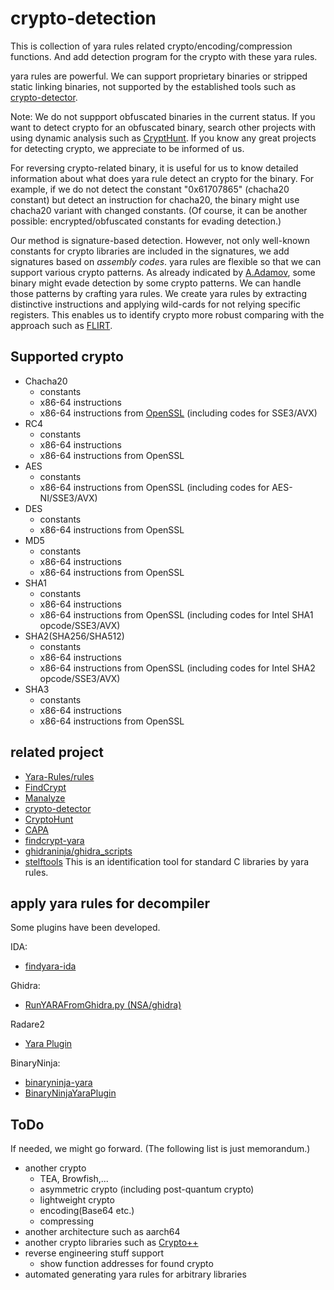 # crypto-detection

This is collection of yara rules related crypto/encoding/compression functions.
And add detection program for the crypto with these yara rules.

yara rules are powerful. We can support proprietary binaries or stripped static linking binaries, not supported by the established tools such as [crypto-detector](https://github.com/Wind-River/crypto-detector).

Note: We do not suppport obfuscated binaries in the current status. If you want to detect crypto for an obfuscated binary, search other projects with using dynamic analysis such as [CryptHunt](https://github.com/s3team/CryptoHunt). If you know any great projects for detecting crypto, we appreciate to be informed of us. 

For reversing crypto-related binary, it is useful for us to know detailed information about what does yara rule detect an crypto for the binary.
For example, if we do not detect the constant "0x61707865" (chacha20 constant) but detect an instruction for chacha20, the binary might use chacha20 variant with changed constants.
(Of course, it can be another possible: encrypted/obfuscated constants for evading detection.)

Our method is signature-based detection.
However, not only well-known constants for crypto libraries are included in the signatures, we add signatures based on _assembly codes_.
yara rules are flexible so that we can support various crypto patterns.
As already indicated by [A.Adamov](https://www.virusbulletin.com/uploads/pdf/conference_slides/2018/Adamov-VB2018-AIAssistWithRansomware.pdf), some binary might evade detection by some crypto patterns.
We can handle those patterns by crafting yara rules.
We create yara rules by extracting distinctive instructions and applying wild-cards for not relying specific registers.
This enables us to identify crypto more robust comparing with the approach such as [FLIRT](https://hex-rays.com/products/ida/tech/flirt/in_depth/).

## Supported crypto
- Chacha20
  - constants
  - x86-64 instructions
  - x86-64 instructions from [OpenSSL](https://github.com/openssl/openssl) (including codes for SSE3/AVX)
- RC4
  - constants
  - x86-64 instructions
  - x86-64 instructions from OpenSSL
- AES
  - constants
  - x86-64 instructions from OpenSSL (including codes for AES-NI/SSE3/AVX)
- DES
  - constants
  - x86-64 instructions from OpenSSL
- MD5
  - constants
  - x86-64 instructions
  - x86-64 instructions from OpenSSL
- SHA1
  - constants
  - x86-64 instructions
  - x86-64 instructions from OpenSSL (including codes for Intel SHA1 opcode/SSE3/AVX)
- SHA2(SHA256/SHA512)
  - constants
  - x86-64 instructions
  - x86-64 instructions from OpenSSL (including codes for Intel SHA2 opcode/SSE3/AVX)
- SHA3
  - constants
  - x86-64 instructions
  - x86-64 instructions from OpenSSL

## related project
- [Yara-Rules/rules](https://github.com/Yara-Rules/rules)
- [FindCrypt](https://github.com/you0708/ida/tree/master/idapython_tools/findcrypt)
- [Manalyze](https://github.com/JusticeRage/Manalyze)
- [crypto-detector](https://github.com/Wind-River/crypto-detector)
- [CryptoHunt](https://github.com/s3team/CryptoHunt)
- [CAPA](https://github.com/mandiant/capa)
- [findcrypt-yara](https://github.com/polymorf/findcrypt-yara)
- [ghidraninja/ghidra_scripts](https://github.com/ghidraninja/ghidra_scripts)
- [stelftools](https://github.com/shuakabane/stelftools)
  This is an identification tool for standard C libraries by yara rules.

## apply yara rules for decompiler
Some plugins have been developed.

IDA:
- [findyara-ida](https://github.com/OALabs/findyara-ida)

Ghidra:
- [RunYARAFromGhidra.py (NSA/ghidra)](https://github.com/NationalSecurityAgency/ghidra/blob/master/Ghidra/Features/Base/ghidra_scripts/RunYARAFromGhidra.py)

Radare2
- [Yara Plugin](https://github.com/radareorg/radare2/blob/master/doc/yara.md)

BinaryNinja:
- [binaryninja-yara](https://github.com/starfleetcadet75/binaryninja-yara)
- [BinaryNinjaYaraPlugin](https://github.com/GitMirar/BinaryNinjaYaraPlugin)

## ToDo
If needed, we might go forward. (The following list is just memorandum.)
- another crypto
  - TEA, Browfish,...
  - asymmetric crypto (including post-quantum crypto)
  - lightweight crypto
  - encoding(Base64 etc.)
  - compressing
- another architecture such as aarch64
- another crypto libraries such as [Crypto++](https://github.com/weidai11/cryptopp)
- reverse engineering stuff support
  - show function addresses for found crypto 
- automated generating yara rules for arbitrary libraries
